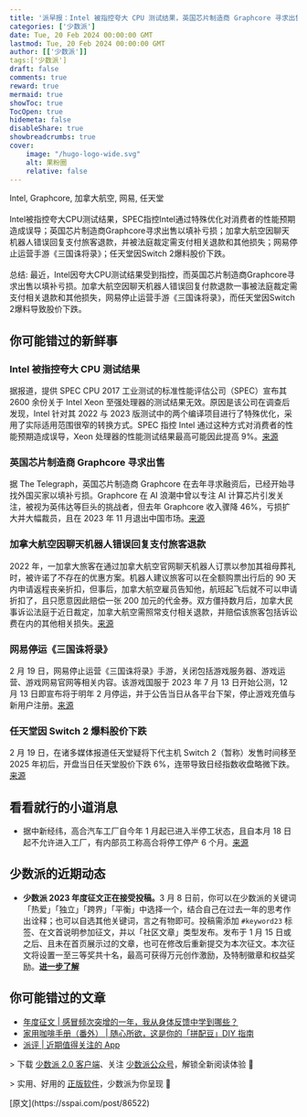 ```yaml
---
title: '派早报：Intel 被指控夸大 CPU 测试结果，英国芯片制造商 Graphcore 寻求出售等'
categories: ['少数派']
date: Tue, 20 Feb 2024 00:00:00 GMT
lastmod: Tue, 20 Feb 2024 00:00:00 GMT
author: [['少数派']]
tags:['少数派']
draft: false 
comments: true
reward: true 
mermaid: true 
showToc: true 
TocOpen: true 
hidemeta: false 
disableShare: true 
showbreadcrumbs: true 
cover:
    image: "/hugo-logo-wide.svg"
    alt: 果粉圈
    relative: false
---
```


<div>

<div> Intel, Graphcore, 加拿大航空, 网易, 任天堂<br/>
<br/>
Intel被指控夸大CPU测试结果，SPEC指控Intel通过特殊优化对消费者的性能预期造成误导；英国芯片制造商Graphcore寻求出售以填补亏损；加拿大航空因聊天机器人错误回复支付旅客退款，并被法庭裁定需支付相关退款和其他损失；网易停止运营手游《三国诛将录》；任天堂因Switch 2爆料股价下跌。<br/>
<br/>总结: 最近，Intel因夸大CPU测试结果受到指控，而英国芯片制造商Graphcore寻求出售以填补亏损。加拿大航空因聊天机器人错误回复付款退款一事被法庭裁定需支付相关退款和其他损失，网易停止运营手游《三国诛将录》，而任天堂因Switch 2爆料导致股价下跌。 <div>
<h2>你可能错过的新鲜事</h2><h3>Intel 被指控夸大 CPU 测试结果</h3><p>据报道，提供 SPEC CPU 2017 工业测试的标准性能评估公司（SPEC）宣布其 2600 余份关于 Intel Xeon 至强处理器的测试结果无效。原因是该公司在调查后发现，Intel 针对其 2022 与 2023 版测试中的两个编译项目进行了特殊优化，采用了实际适用范围很窄的转换方式。SPEC 指控 Intel 通过这种方式对消费者的性能预期造成误导，Xeon 处理器的性能测试结果最高可能因此提高 9%。<a href="https://www.pcworld.com/article/2238972">来源</a></p><h3>英国芯片制造商 Graphcore 寻求出售</h3><p>据 The Telegraph，英国芯片制造商 Graphcore 在去年寻求融资后，已经开始寻找外国买家以填补亏损。Graphcore 在 AI 浪潮中曾以专注 AI 计算芯片引发关注，被视为英伟达等巨头的挑战者，但去年 Graphcore 收入骤降 46%，亏损扩大并大幅裁员，且在 2023 年 11 月退出中国市场。<a href="https://www.telegraph.co.uk/business/2024/02/17/british-ai-champion-graphcore-explores-foreign-sale/">来源</a></p><h3>加拿大航空因聊天机器人错误回复支付旅客退款</h3><p>2022 年，一加拿大旅客在通过加拿大航空官网聊天机器人订票以参加其祖母葬礼时，被许诺了不存在的优惠方案。机器人建议旅客可以在全额购票出行后的 90 天内申请返程丧亲折扣，但事后，加拿大航空雇员告知他，航班起飞后就不可以申请折扣了，且只愿意因此赔偿一张 200 加元的代金券。双方僵持数月后，加拿大民事诉讼法庭于近日裁定，加拿大航空需照常支付相关退款，并赔偿该旅客包括诉讼费在内的其他相关损失。<a href="https://www.wired.com/story/air-canada-chatbot-refund-policy/">来源</a></p><h3>网易停运《三国诛将录》</h3><p>2 月 19 日，网易停止运营《三国诛将录》手游，关闭包括游戏服务器、游戏运营、游戏网易官网等相关内容。该游戏国服于 2023 年 7 月 13 日开始公测，12 月 13 日即宣布将于明年 2 月停运，并于公告当日从各平台下架，停止游戏充值与新用户注册。<a href="https://sgzjl.163.com/news/official/20231213/37794_1118544.html">来源</a></p><h3>任天堂因 Switch 2 爆料股价下跌</h3><p>2 月 19 日，在诸多媒体报道任天堂疑将下代主机 Switch 2（暂称）发售时间移至 2025 年初后，开盘当日任天堂股价下跌 6%，连带导致日经指数收盘略微下跌。<a href="https://www.reuters.com/technology/nintendo-shares-slide-reports-delayed-switch-successor-release-2024-02-19/">来源</a></p><h2>看看就行的小道消息</h2><ul><li>据中新经纬，高合汽车工厂自今年 1 月起已进入半停工状态，且自本月 18 日起不允许进入工厂，有内部员工称高合将停工停产 6 个月。<a href="https://weibo.com/5993531560/O1cXOijdw">来源</a></li></ul><h2>少数派的近期动态</h2><ul><li><strong>少数派 2023 年度征文正在接受投稿。</strong>3 月 8 日前，你可以在少数派的关键词「热爱」「独立」「跨界」「平衡」中选择一个，结合自己在过去一年的思考作出诠释；也可以自选其他关键词，言之有物即可。投稿需添加 <code>#keyword23</code> 标签、在文首说明参加征文，并以「社区文章」类型发布。发布于 1 月 15 日或之后、且未在首页展示过的文章，也可在修改后重新提交为本次征文。本次征文将设置一至三等奖共十名，最高可获得万元创作激励，及特制徽章和权益奖励。<a href="https://sspai.com/post/86409"><strong>进一步了解</strong></a></li></ul><h2>你可能错过的文章</h2><ul><li><a href="https://sspai.com/post/86483">年度征文 | 感冒频次突增的一年，我从身体反馈中学到哪些？</a></li><li><a href="https://sspai.com/post/86481">家用咖啡手册（番外） | 随心所欲，这是你的「拼配豆」DIY 指南</a></li><li><a href="https://sspai.com/post/86521">派评 | 近期值得关注的 App</a></li></ul><p>&gt; 下载 <a href="https://sspai.com/page/client">少数派 2.0 客户端</a>、关注 <a href="https://sspai.com/s/J71e">少数派公众号</a>，解锁全新阅读体验 📰</p><p>&gt; 实用、好用的 <a href="https://sspai.com/mall">正版软件</a>，少数派为你呈现 🚀</p>
</div></div>
</div>

<div>
[原文](https://sspai.com/post/86522)
</div>

